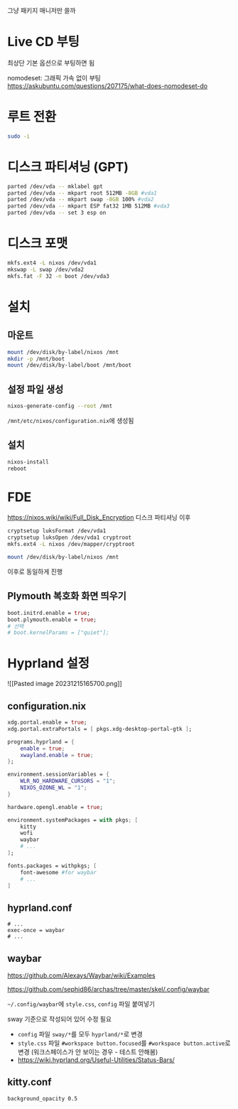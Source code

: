 그냥 패키지 매니저만 쓸까
# Live CD 부팅
최상단 기본 옵션으로 부팅하면 됨

nomodeset: 그래픽 가속 없이 부팅 https://askubuntu.com/questions/207175/what-does-nomodeset-do
# 루트 전환
```bash
sudo -i
```
# 디스크 파티셔닝 (GPT)
```bash
parted /dev/vda -- mklabel gpt
parted /dev/vda -- mkpart root 512MB -8GB #vda1
parted /dev/vda -- mkpart swap -8GB 100% #vda2
parted /dev/vda -- mkpart ESP fat32 1MB 512MB #vda3
parted /dev/vda -- set 3 esp on
```
# 디스크 포맷
```bash
mkfs.ext4 -L nixos /dev/vda1
mkswap -L swap /dev/vda2
mkfs.fat -F 32 -n boot /dev/vda3
```
# 설치
## 마운트
```bash
mount /dev/disk/by-label/nixos /mnt
mkdir -p /mnt/boot
mount /dev/disk/by-label/boot /mnt/boot
```
## 설정 파일 생성
```bash
nixos-generate-config --root /mnt
```
`/mnt/etc/nixos/configuration.nix`에 생성됨
## 설치
```bash
nixos-install
reboot
```

# FDE
https://nixos.wiki/wiki/Full_Disk_Encryption
디스크 파티셔닝 이후
```bash
cryptsetup luksFormat /dev/vda1
cryptsetup luksOpen /dev/vda1 cryptroot
mkfs.ext4 -L nixos /dev/mapper/cryptroot

mount /dev/disk/by-label/nixos /mnt
```
이후로 동일하게 진행

## Plymouth 복호화 화면 띄우기
```nix
boot.initrd.enable = true;
boot.plymouth.enable = true;
# 선택
# boot.kernelParams = ["quiet"];
```
# Hyprland 설정
![[Pasted image 20231215165700.png]]
## configuration.nix
```nix
xdg.portal.enable = true;
xdg.portal.extraPortals = [ pkgs.xdg-desktop-portal-gtk ];

programs.hyprland = {
	enable = true;
	xwayland.enable = true;
};

environment.sessionVariables = {
	WLR_NO_HARDWARE_CURSORS = "1";
	NIXOS_OZONE_WL = "1";
}

hardware.opengl.enable = true;

environment.systemPackages = with pkgs; [
	kitty
	wofi
	waybar
	# ...
];

fonts.packages = withpkgs; [
	font-awesome #for waybar
	# ...
]
```
## hyprland.conf
```
# ...
exec-once = waybar
# ...
```
## waybar
https://github.com/Alexays/Waybar/wiki/Examples

https://github.com/sephid86/archas/tree/master/skel/.config/waybar

`~/.config/waybar`에 `style.css`, `config` 파일 붙여넣기

sway 기준으로 작성되어 있어 수정 필요
* `config` 파일 `sway/*`를 모두 `hyprland/*`로 변경
* `style.css` 파일 `#workspace button.focused`를 `#workspace button.active`로 변경 (워크스페이스가 안 보이는 경우 - 테스트 안해봄)
* https://wiki.hyprland.org/Useful-Utilities/Status-Bars/

## kitty.conf
```
background_opacity 0.5
```